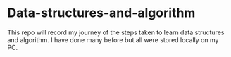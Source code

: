 # Data-structures-and-algorithm
This repo will record my journey of the steps taken to learn data structures and algorithm. I have done many before but all were stored locally on my PC.
